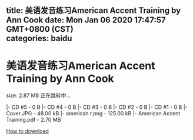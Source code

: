 
title: 美语发音练习American Accent Training by Ann Cook
date: Mon Jan 06 2020 17:47:57 GMT+0800 (CST)    
categories: baidu
---

# 美语发音练习American Accent Training by Ann Cook
size: 2.87 MB
 正在跳转中...
 
|- CD #5 - 0 B
|- CD #4 - 0 B
|- CD #3 - 0 B
|- CD #2 - 0 B
|- CD #1 - 0 B
|- Cover.JPG - 48.00 kB
|- american r.png - 125.00 kB
|- American Accent Training.pdf - 2.70 MB

[How to download](https://bpcam.bemobtrk.com/go/2ceec3aa-1ca2-46d6-b9ff-aaa5c184517c?jno=2133)